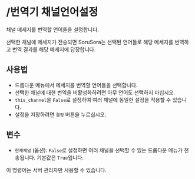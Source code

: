 # /번역기 채널언어설정

채널 메세지를 번역할 언어들을 설정합니다.

선택한 채널에 메세지가 전송되면 SoruSora는 선택된 언어들로 해당 메세지를 번역하고 번역 결과를 해당 메세지에 답장합니다.

## 사용법

* 드롭다운 메뉴에서 메세지를 번역할 언어들을 선택합니다.
* 선택한 채널에 대한 번역을 비활성화하려면 아무 언어도 선택하지 마십시오.
* `this_channel`을 `False`로 설정하여 여러 채널에 동일한 설정을 적용할 수 있습니다.
* 설정을 저장하려면 `결정` 버튼을 누르십시오.

## 변수

* `현재채널` (옵션): `False`로 설정하면 여러 채널을 선택할 수 있는 드롭다운 메뉴가 전송됩니다. 기본값은 `True`입니다.

이 명령어는 서버 관리자만 사용할 수 있습니다.
